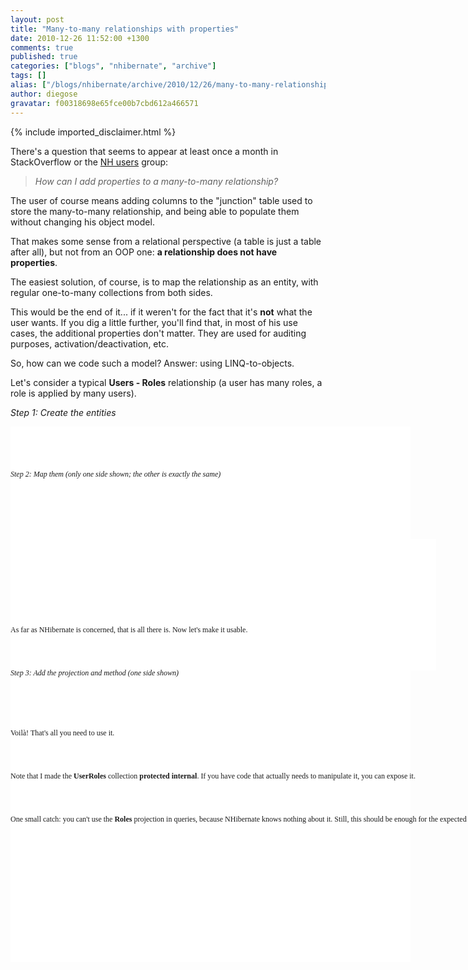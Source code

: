 ```yaml
---
layout: post
title: "Many-to-many relationships with properties"
date: 2010-12-26 11:52:00 +1300
comments: true
published: true
categories: ["blogs", "nhibernate", "archive"]
tags: []
alias: ["/blogs/nhibernate/archive/2010/12/26/many-to-many-relationships-with-properties.aspx"]
author: diegose
gravatar: f00318698e65fce00b7cbd612a466571
---
```

{% include imported_disclaimer.html %}
<p>There's a question that seems to appear at least once a month in StackOverflow or the <a href="https://groups.google.com/forum/#!forum/nhusers">NH users</a> group:</p>  <blockquote>   <p><em>How can I add properties to a many-to-many relationship?</em></p> </blockquote>  <p>The user of course means adding columns to the &quot;junction&quot; table used to store the many-to-many relationship, and being able to populate them without changing his object model.</p>  <p>That makes some sense from a relational perspective (a table is just a table after all), but not from an OOP one: <strong>a relationship does not have properties</strong>.</p>  <p>The easiest solution, of course, is to map the relationship as an entity, with regular one-to-many collections from both sides.</p>  <p>This would be the end of it... if it weren't for the fact that it's <strong>not</strong> what the user wants. If you dig a little further, you'll find that, in most of his use cases, the additional properties don't matter. They are used for auditing purposes, activation/deactivation, etc.</p>  <p>So, how can we code such a model? Answer: using LINQ-to-objects.</p>  <p>Let's consider a typical <strong>Users - Roles</strong> relationship (a user has many roles, a role is applied by many users).</p>  <p><em>Step 1: Create the entities</em></p>  <p>   <div style="padding-bottom: 0px; margin: 0px; padding-left: 0px; padding-right: 0px; display: inline; float: none; padding-top: 0px" id="scid:9D7513F9-C04C-4721-824A-2B34F0212519:f119f9c6-53a0-419c-ba56-f60a33879f1e" class="wlWriterEditableSmartContent"><pre style=" width: 640px; height: 576px;background-color:White;overflow: visible;;font-family:Consolas;font-size:12"><div><!--

Code highlighting produced by Actipro CodeHighlighter (freeware)
http://www.CodeHighlighter.com/

--><span style="color: #008080;"> 1</span> <span style="color: #0000FF;">public</span><span style="color: #000000;"> </span><span style="color: #0000FF;">class</span><span style="color: #000000;"> User
</span><span style="color: #008080;"> 2</span> <span style="color: #000000;">{
</span><span style="color: #008080;"> 3</span> <span style="color: #000000;">    </span><span style="color: #0000FF;">public</span><span style="color: #000000;"> User()
</span><span style="color: #008080;"> 4</span> <span style="color: #000000;">    {
</span><span style="color: #008080;"> 5</span> <span style="color: #000000;">        _UserRoles </span><span style="color: #000000;">=</span><span style="color: #000000;"> </span><span style="color: #0000FF;">new</span><span style="color: #000000;"> List</span><span style="color: #000000;">&lt;</span><span style="color: #000000;">UserRole</span><span style="color: #000000;">&gt;</span><span style="color: #000000;">();
</span><span style="color: #008080;"> 6</span> <span style="color: #000000;">    }
</span><span style="color: #008080;"> 7</span> <span style="color: #000000;">
</span><span style="color: #008080;"> 8</span> <span style="color: #000000;">    </span><span style="color: #0000FF;">public</span><span style="color: #000000;"> </span><span style="color: #0000FF;">virtual</span><span style="color: #000000;"> </span><span style="color: #0000FF;">string</span><span style="color: #000000;"> Name { </span><span style="color: #0000FF;">get</span><span style="color: #000000;">; </span><span style="color: #0000FF;">set</span><span style="color: #000000;">; }
</span><span style="color: #008080;"> 9</span> <span style="color: #000000;">    
</span><span style="color: #008080;">10</span> <span style="color: #000000;">    ICollection</span><span style="color: #000000;">&lt;</span><span style="color: #000000;">UserRole</span><span style="color: #000000;">&gt;</span><span style="color: #000000;"> _UserRoles;
</span><span style="color: #008080;">11</span> <span style="color: #000000;">    </span><span style="color: #0000FF;">protected</span><span style="color: #000000;"> </span><span style="color: #0000FF;">internal</span><span style="color: #000000;"> </span><span style="color: #0000FF;">virtual</span><span style="color: #000000;"> ICollection</span><span style="color: #000000;">&lt;</span><span style="color: #000000;">UserRole</span><span style="color: #000000;">&gt;</span><span style="color: #000000;"> UserRoles
</span><span style="color: #008080;">12</span> <span style="color: #000000;">    {
</span><span style="color: #008080;">13</span> <span style="color: #000000;">        </span><span style="color: #0000FF;">get</span><span style="color: #000000;"> { </span><span style="color: #0000FF;">return</span><span style="color: #000000;"> _UserRoles; }
</span><span style="color: #008080;">14</span> <span style="color: #000000;">    }
</span><span style="color: #008080;">15</span> <span style="color: #000000;">}
</span><span style="color: #008080;">16</span> <span style="color: #000000;">
</span><span style="color: #008080;">17</span> <span style="color: #000000;"></span><span style="color: #0000FF;">public</span><span style="color: #000000;"> </span><span style="color: #0000FF;">class</span><span style="color: #000000;"> Role
</span><span style="color: #008080;">18</span> <span style="color: #000000;">{
</span><span style="color: #008080;">19</span> <span style="color: #000000;">    </span><span style="color: #0000FF;">public</span><span style="color: #000000;"> Role()
</span><span style="color: #008080;">20</span> <span style="color: #000000;">    {
</span><span style="color: #008080;">21</span> <span style="color: #000000;">        _UserRoles </span><span style="color: #000000;">=</span><span style="color: #000000;"> </span><span style="color: #0000FF;">new</span><span style="color: #000000;"> List</span><span style="color: #000000;">&lt;</span><span style="color: #000000;">UserRole</span><span style="color: #000000;">&gt;</span><span style="color: #000000;">();
</span><span style="color: #008080;">22</span> <span style="color: #000000;">    }
</span><span style="color: #008080;">23</span> <span style="color: #000000;">
</span><span style="color: #008080;">24</span> <span style="color: #000000;">    </span><span style="color: #0000FF;">public</span><span style="color: #000000;"> </span><span style="color: #0000FF;">virtual</span><span style="color: #000000;"> </span><span style="color: #0000FF;">string</span><span style="color: #000000;"> Description { </span><span style="color: #0000FF;">get</span><span style="color: #000000;">; </span><span style="color: #0000FF;">set</span><span style="color: #000000;">; }
</span><span style="color: #008080;">25</span> <span style="color: #000000;">
</span><span style="color: #008080;">26</span> <span style="color: #000000;">    ICollection</span><span style="color: #000000;">&lt;</span><span style="color: #000000;">UserRole</span><span style="color: #000000;">&gt;</span><span style="color: #000000;"> _UserRoles;
</span><span style="color: #008080;">27</span> <span style="color: #000000;">    </span><span style="color: #0000FF;">protected</span><span style="color: #000000;"> </span><span style="color: #0000FF;">internal</span><span style="color: #000000;"> </span><span style="color: #0000FF;">virtual</span><span style="color: #000000;"> ICollection</span><span style="color: #000000;">&lt;</span><span style="color: #000000;">UserRole</span><span style="color: #000000;">&gt;</span><span style="color: #000000;"> UserRoles
</span><span style="color: #008080;">28</span> <span style="color: #000000;">    {
</span><span style="color: #008080;">29</span> <span style="color: #000000;">        </span><span style="color: #0000FF;">get</span><span style="color: #000000;"> { </span><span style="color: #0000FF;">return</span><span style="color: #000000;"> _UserRoles; }
</span><span style="color: #008080;">30</span> <span style="color: #000000;">    }
</span><span style="color: #008080;">31</span> <span style="color: #000000;">}
</span><span style="color: #008080;">32</span> <span style="color: #000000;">
</span><span style="color: #008080;">33</span> <span style="color: #000000;"></span><span style="color: #0000FF;">public</span><span style="color: #000000;"> </span><span style="color: #0000FF;">class</span><span style="color: #000000;"> UserRole
</span><span style="color: #008080;">34</span> <span style="color: #000000;">{
</span><span style="color: #008080;">35</span> <span style="color: #000000;">    </span><span style="color: #0000FF;">public</span><span style="color: #000000;"> </span><span style="color: #0000FF;">virtual</span><span style="color: #000000;"> User User { </span><span style="color: #0000FF;">get</span><span style="color: #000000;">; </span><span style="color: #0000FF;">set</span><span style="color: #000000;">; }
</span><span style="color: #008080;">36</span> <span style="color: #000000;">    </span><span style="color: #0000FF;">public</span><span style="color: #000000;"> </span><span style="color: #0000FF;">virtual</span><span style="color: #000000;"> Role Role { </span><span style="color: #0000FF;">get</span><span style="color: #000000;">; </span><span style="color: #0000FF;">set</span><span style="color: #000000;">; }
</span><span style="color: #008080;">37</span> <span style="color: #000000;">    </span><span style="color: #0000FF;">public</span><span style="color: #000000;"> </span><span style="color: #0000FF;">virtual</span><span style="color: #000000;"> DateTime AssignedDate { </span><span style="color: #0000FF;">get</span><span style="color: #000000;">; </span><span style="color: #0000FF;">set</span><span style="color: #000000;">; }
</span><span style="color: #008080;">38</span> <span style="color: #000000;">}</span></div></pre><!-- Code inserted with Steve Dunn's Windows Live Writer Code Formatter Plugin.  http://dunnhq.com --></div>
</p>

<p><em>Step 2: Map them <em>(only one side shown; the other is exactly the same)</em></em></p>

<p>
  <div style="padding-bottom: 0px; margin: 0px; padding-left: 0px; padding-right: 0px; display: inline; float: none; padding-top: 0px" id="scid:9D7513F9-C04C-4721-824A-2B34F0212519:3a93f648-8aa5-461d-a58a-3433600bf2f7" class="wlWriterEditableSmartContent"><pre style=" width: 681px; height: 210px;background-color:White;overflow: visible;;font-family:Consolas;font-size:12"><div><!--

Code highlighting produced by Actipro CodeHighlighter (freeware)
http://www.CodeHighlighter.com/

--><span style="color: #008080;"> 1</span> <span style="color: #0000FF;">&lt;</span><span style="color: #800000;">class </span><span style="color: #FF0000;">name</span><span style="color: #0000FF;">=&quot;User&quot;</span><span style="color: #0000FF;">&gt;</span><span style="color: #000000;">
</span><span style="color: #008080;"> 2</span> <span style="color: #000000;">  </span><span style="color: #0000FF;">&lt;</span><span style="color: #800000;">id </span><span style="color: #FF0000;">...</span><span style="color: #0000FF;">&gt;</span><span style="color: #000000;">...</span><span style="color: #0000FF;">&lt;/</span><span style="color: #800000;">id</span><span style="color: #0000FF;">&gt;</span><span style="color: #000000;">
</span><span style="color: #008080;"> 3</span> <span style="color: #000000;">  </span><span style="color: #0000FF;">&lt;</span><span style="color: #800000;">property </span><span style="color: #FF0000;">name</span><span style="color: #0000FF;">=&quot;Name&quot;</span><span style="color: #FF0000;"> </span><span style="color: #0000FF;">/&gt;</span><span style="color: #000000;">
</span><span style="color: #008080;"> 4</span> <span style="color: #000000;">  </span><span style="color: #0000FF;">&lt;</span><span style="color: #800000;">bag </span><span style="color: #FF0000;">name</span><span style="color: #0000FF;">=&quot;UserRoles&quot;</span><span style="color: #FF0000;"> access</span><span style="color: #0000FF;">=&quot;nosetter.pascalcase-underscore&quot;</span><span style="color: #FF0000;">
</span><span style="color: #008080;"> 5</span> <span style="color: #FF0000;">       inverse</span><span style="color: #0000FF;">=&quot;true&quot;</span><span style="color: #FF0000;"> cascade</span><span style="color: #0000FF;">=&quot;all,delete-orphan&quot;</span><span style="color: #0000FF;">&gt;</span><span style="color: #000000;">
</span><span style="color: #008080;"> 6</span> <span style="color: #000000;">    </span><span style="color: #0000FF;">&lt;</span><span style="color: #800000;">key </span><span style="color: #FF0000;">column</span><span style="color: #0000FF;">=&quot;UserId&quot;</span><span style="color: #FF0000;"> on-delete</span><span style="color: #0000FF;">=&quot;cascade&quot;</span><span style="color: #FF0000;"> </span><span style="color: #0000FF;">/&gt;</span><span style="color: #000000;">
</span><span style="color: #008080;"> 7</span> <span style="color: #000000;">    </span><span style="color: #0000FF;">&lt;</span><span style="color: #800000;">one-to-many </span><span style="color: #FF0000;">class</span><span style="color: #0000FF;">=&quot;UserRole&quot;</span><span style="color: #FF0000;"> </span><span style="color: #0000FF;">/&gt;</span><span style="color: #000000;">
</span><span style="color: #008080;"> 8</span> <span style="color: #000000;">  </span><span style="color: #0000FF;">&lt;/</span><span style="color: #800000;">bag</span><span style="color: #0000FF;">&gt;</span><span style="color: #000000;">
</span><span style="color: #008080;"> 9</span> <span style="color: #000000;"></span><span style="color: #0000FF;">&lt;/</span><span style="color: #800000;">class</span><span style="color: #0000FF;">&gt;</span><span style="color: #000000;">
</span><span style="color: #008080;">10</span> <span style="color: #000000;"></span><span style="color: #0000FF;">&lt;</span><span style="color: #800000;">class </span><span style="color: #FF0000;">name</span><span style="color: #0000FF;">=&quot;UserRole&quot;</span><span style="color: #0000FF;">&gt;</span><span style="color: #000000;">
</span><span style="color: #008080;">11</span> <span style="color: #000000;">  </span><span style="color: #0000FF;">&lt;</span><span style="color: #800000;">id </span><span style="color: #FF0000;">...</span><span style="color: #0000FF;">&gt;</span><span style="color: #000000;">...</span><span style="color: #0000FF;">&lt;/</span><span style="color: #800000;">id</span><span style="color: #0000FF;">&gt;</span><span style="color: #000000;">
</span><span style="color: #008080;">12</span> <span style="color: #000000;">  </span><span style="color: #0000FF;">&lt;</span><span style="color: #800000;">many-to-one </span><span style="color: #FF0000;">name</span><span style="color: #0000FF;">=&quot;User&quot;</span><span style="color: #FF0000;"> </span><span style="color: #0000FF;">/&gt;</span><span style="color: #000000;">
</span><span style="color: #008080;">13</span> <span style="color: #000000;">  </span><span style="color: #0000FF;">&lt;</span><span style="color: #800000;">many-to-one </span><span style="color: #FF0000;">name</span><span style="color: #0000FF;">=&quot;Role&quot;</span><span style="color: #FF0000;"> </span><span style="color: #0000FF;">/&gt;</span><span style="color: #000000;">
</span><span style="color: #008080;">14</span> <span style="color: #000000;">  </span><span style="color: #0000FF;">&lt;</span><span style="color: #800000;">property </span><span style="color: #FF0000;">name</span><span style="color: #0000FF;">=&quot;AssignedDate&quot;</span><span style="color: #FF0000;"> </span><span style="color: #0000FF;">/&gt;</span><span style="color: #000000;">
</span><span style="color: #008080;">15</span> <span style="color: #000000;"></span><span style="color: #0000FF;">&lt;/</span><span style="color: #800000;">class</span><span style="color: #0000FF;">&gt;</span></div></pre><!-- Code inserted with Steve Dunn's Windows Live Writer Code Formatter Plugin.  http://dunnhq.com --></div>
</p>

<p>&#160;</p>

<p>As far as NHibernate is concerned, that is all there is. Now let's make it usable.</p>

<p><em>Step 3: Add the projection and method (one side shown)</em></p>

<div style="padding-bottom: 0px; margin: 0px; padding-left: 0px; padding-right: 0px; display: inline; float: none; padding-top: 0px" id="scid:9D7513F9-C04C-4721-824A-2B34F0212519:7dd6a4f6-9f62-4131-9856-621ab09dfdfc" class="wlWriterEditableSmartContent"><pre style=" width: 640px; height: 401px;background-color:White;overflow: visible;;font-family:Consolas;font-size:12"><div><!--

Code highlighting produced by Actipro CodeHighlighter (freeware)
http://www.CodeHighlighter.com/

--><span style="color: #008080;"> 1</span> <span style="color: #0000FF;">public</span><span style="color: #000000;"> </span><span style="color: #0000FF;">class</span><span style="color: #000000;"> User
</span><span style="color: #008080;"> 2</span> <span style="color: #000000;">{
</span><span style="color: #008080;"> 3</span> <span style="color: #000000;">    </span><span style="color: #0000FF;">public</span><span style="color: #000000;"> </span><span style="color: #0000FF;">virtual</span><span style="color: #000000;"> IEnumerable</span><span style="color: #000000;">&lt;</span><span style="color: #000000;">Role</span><span style="color: #000000;">&gt;</span><span style="color: #000000;"> Roles
</span><span style="color: #008080;"> 4</span> <span style="color: #000000;">    {
</span><span style="color: #008080;"> 5</span> <span style="color: #000000;">        </span><span style="color: #0000FF;">get</span><span style="color: #000000;"> { </span><span style="color: #0000FF;">return</span><span style="color: #000000;"> from ur </span><span style="color: #0000FF;">in</span><span style="color: #000000;"> UserRoles select ur.Role; }
</span><span style="color: #008080;"> 6</span> <span style="color: #000000;">    }
</span><span style="color: #008080;"> 7</span> <span style="color: #000000;">
</span><span style="color: #008080;"> 8</span> <span style="color: #000000;">    </span><span style="color: #0000FF;">public</span><span style="color: #000000;"> </span><span style="color: #0000FF;">virtual</span><span style="color: #000000;"> </span><span style="color: #0000FF;">void</span><span style="color: #000000;"> Add(Role role)
</span><span style="color: #008080;"> 9</span> <span style="color: #000000;">    {
</span><span style="color: #008080;">10</span> <span style="color: #000000;">        var userRole </span><span style="color: #000000;">=</span><span style="color: #000000;"> </span><span style="color: #0000FF;">new</span><span style="color: #000000;"> UserRole
</span><span style="color: #008080;">11</span> <span style="color: #000000;">            {
</span><span style="color: #008080;">12</span> <span style="color: #000000;">                User </span><span style="color: #000000;">=</span><span style="color: #000000;"> </span><span style="color: #0000FF;">this</span><span style="color: #000000;">,
</span><span style="color: #008080;">13</span> <span style="color: #000000;">                Role </span><span style="color: #000000;">=</span><span style="color: #000000;"> role,
</span><span style="color: #008080;">14</span> <span style="color: #000000;">                AssignedDate </span><span style="color: #000000;">=</span><span style="color: #000000;"> DateTime.Now
</span><span style="color: #008080;">15</span> <span style="color: #000000;">            };
</span><span style="color: #008080;">16</span> <span style="color: #000000;">        UserRoles.Add(userRole);
</span><span style="color: #008080;">17</span> <span style="color: #000000;">        role.UserRoles.Add(userRole);
</span><span style="color: #008080;">18</span> <span style="color: #000000;">    }
</span><span style="color: #008080;">19</span> <span style="color: #000000;">
</span><span style="color: #008080;">20</span> <span style="color: #000000;">    </span><span style="color: #0000FF;">public</span><span style="color: #000000;"> </span><span style="color: #0000FF;">virtual</span><span style="color: #000000;"> </span><span style="color: #0000FF;">void</span><span style="color: #000000;"> Remove(Role role)
</span><span style="color: #008080;">21</span> <span style="color: #000000;">    {
</span><span style="color: #008080;">22</span> <span style="color: #000000;">        var userRole </span><span style="color: #000000;">=</span><span style="color: #000000;"> UserRoles.Single(r </span><span style="color: #000000;">=&gt;</span><span style="color: #000000;"> r.Role </span><span style="color: #000000;">==</span><span style="color: #000000;"> role);
</span><span style="color: #008080;">23</span> <span style="color: #000000;">        UserRoles.Remove(userRole);
</span><span style="color: #008080;">24</span> <span style="color: #000000;">        role.UserRoles.Remove(userRole);
</span><span style="color: #008080;">25</span> <span style="color: #000000;">    }
</span><span style="color: #008080;">26</span> <span style="color: #000000;">}</span></div></pre><!-- Code inserted with Steve Dunn's Windows Live Writer Code Formatter Plugin.  http://dunnhq.com --></div>

<p>Voilà! That's all you need to use it.</p>

<p>Note that I made the <strong>UserRoles</strong> collection <strong>protected internal</strong>. If you have code that actually needs to manipulate it, you can expose it.</p>

<p>One small catch: you can't use the <strong>Roles</strong> projection in queries, because NHibernate knows nothing about it. Still, this should be enough for the expected use cases.</p>
